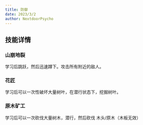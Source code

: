 ```yaml
---
title: 防御
date: 2023/3/2
author: NextdoorPsycho
---
```

## 技能详情

### 山崩地裂
学习后跳跃，然后迅速蹲下。攻击所有附近的敌人。

### 花匠
学习后可以一次性破坏大量树叶，在潜行状态下，挖掘树叶。

### 原木矿工
学习后可以一次砍伐大量树木，潜行，然后砍伐 木头/原木（木板无效）